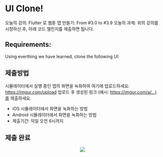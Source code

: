 # UI Clone!

오늘의 강의: Flutter 로 웹툰 앱 만들기: From #3.0 to #3.9
오늘의 과제: 위의 강의를 시청하신 후, 아래 코드 챌린지를 제출하면 됩니다.

## Requirements:
Using everthing we have learned, clone the following UI:

## 제출방법
시뮬레이터에서 실행 중인 앱의 화면을 녹화하여 여기에 업로드하세요: https://imgur.com/upload
업로드 후 생성된 링크 (예시: https://imgur.com/a/...)를 제출하세요.
- iOS 시뮬레이터에서 화면을 녹화하는 방법
- Android 시뮬레이터에서 화면을 녹화하는 방법
- 제출기간: 익일 오전 6시까지

## 제출 완료
<p align="center">
  <img src="https://github.com/ohjisu/toonflix/assets/77333739/cb30df7e-0c2c-4530-8329-c91dc9debefe">
</p>
